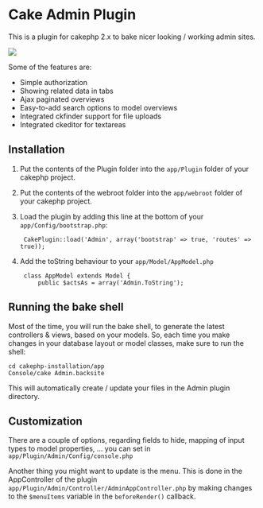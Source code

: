 Cake Admin Plugin
=================
This is a plugin for cakephp 2.x to bake nicer looking / working admin sites.

<img src="http://labs.aboutme.be/cakephp-admin/screenshot-detail.jpg">

Some of the features are:

*	Simple authorization
*	Showing related data in tabs
*	Ajax paginated overviews
*	Easy-to-add search options to model overviews
*	Integrated ckfinder support for file uploads
*	Integrated ckeditor for textareas

Installation
------------
1. Put the contents of the Plugin folder into the `app/Plugin` folder of your cakephp project.
2. Put the contents of the webroot folder into the `app/webroot` folder of your cakephp project.
3. Load the plugin by adding this line at the bottom of your `app/Config/bootstrap.php`:
    
    	CakePlugin::load('Admin', array('bootstrap' => true, 'routes' => true));

4. Add the toString behaviour to your `app/Model/AppModel.php`

		class AppModel extends Model {
			public $actsAs = array('Admin.ToString');

Running the bake shell
----------------------
Most of the time, you will run the bake shell, to generate the latest controllers & views, based on your models. So, each time you make changes in your database layout or model classes, make sure to run the shell:

	cd cakephp-installation/app
	Console/cake Admin.backsite
	
This will automatically create / update your files in the Admin plugin directory.

Customization
-------------
There are a couple of options, regarding fields to hide, mapping of input types to model properties, … you can set in `app/Plugin/Admin/Config/console.php`

Another thing you might want to update is the menu. This is done in the AppController of the plugin `app/Plugin/Admin/Controller/AdminAppController.php` by making changes to the `$menuItems` variable in the `beforeRender()` callback.